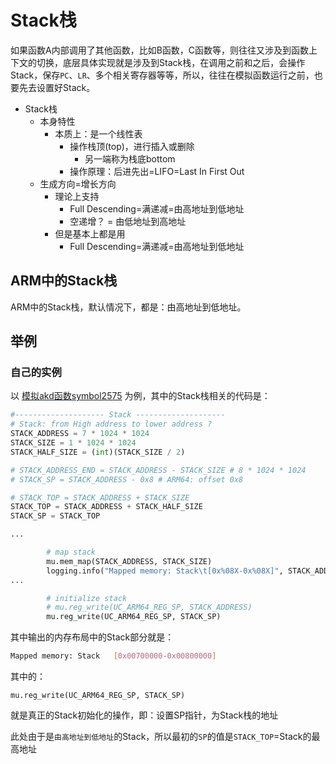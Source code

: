 # Stack栈

如果函数A内部调用了其他函数，比如B函数，C函数等，则往往又涉及到函数上下文的切换，底层具体实现就是涉及到Stack栈，在调用之前和之后，会操作Stack，保存`PC`、`LR`、多个相关寄存器等等，所以，往往在模拟函数运行之前，也要先去设置好Stack。

* Stack栈
  * 本身特性
    * 本质上：是一个线性表
      * 操作栈顶(top)，进行插入或删除
        * 另一端称为栈底bottom
      * 操作原理：后进先出=LIFO=Last In First Out
  * 生成方向=增长方向
    * 理论上支持
      * Full Descending=满递减=由高地址到低地址
      * 空递增？ = 由低地址到高地址
    * 但是基本上都是用
      * Full Descending=满递减=由高地址到低地址

## ARM中的Stack栈

ARM中的Stack栈，默认情况下，都是：由高地址到低地址。

## 举例

### 自己的实例

以 [模拟akd函数symbol2575](../../../examples/example_akd_symbol2575.md) 为例，其中的Stack栈相关的代码是：

```py
#-------------------- Stack --------------------
# Stack: from High address to lower address ?
STACK_ADDRESS = 7 * 1024 * 1024
STACK_SIZE = 1 * 1024 * 1024
STACK_HALF_SIZE = (int)(STACK_SIZE / 2)

# STACK_ADDRESS_END = STACK_ADDRESS - STACK_SIZE # 8 * 1024 * 1024
# STACK_SP = STACK_ADDRESS - 0x8 # ARM64: offset 0x8

# STACK_TOP = STACK_ADDRESS + STACK_SIZE
STACK_TOP = STACK_ADDRESS + STACK_HALF_SIZE
STACK_SP = STACK_TOP

...

        # map stack
        mu.mem_map(STACK_ADDRESS, STACK_SIZE)
        logging.info("Mapped memory: Stack\t[0x%08X-0x%08X]", STACK_ADDRESS, STACK_ADDRESS + STACK_SIZE)
...

        # initialize stack
        # mu.reg_write(UC_ARM64_REG_SP, STACK_ADDRESS)
        mu.reg_write(UC_ARM64_REG_SP, STACK_SP)
```

其中输出的内存布局中的Stack部分就是：

```bash
Mapped memory: Stack   [0x00700000-0x00800000]
```

其中的：

`mu.reg_write(UC_ARM64_REG_SP, STACK_SP)`

就是真正的Stack初始化的操作，即：设置SP指针，为Stack栈的地址

此处由于是`由高地址到低地址`的Stack，所以最初的`SP`的值是`STACK_TOP`=Stack的最高地址
